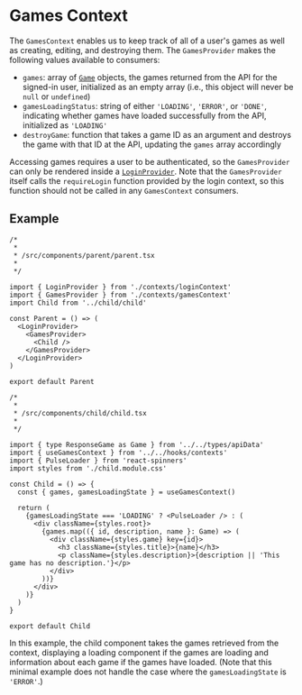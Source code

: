 # Games Context

The `GamesContext` enables us to keep track of all of a user's games as well as creating, editing, and destroying them. The `GamesProvider` makes the following values available to consumers:

- `games`: array of [`Game`](/src/types/games.d.ts) objects, the games returned from the API for the signed-in user, initialized as an empty array (i.e., this object will never be `null` or `undefined`)
- `gamesLoadingStatus`: string of either `'LOADING'`, `'ERROR'`, or `'DONE'`, indicating whether games have loaded successfully from the API, initialized as `'LOADING'`
- `destroyGame`: function that takes a game ID as an argument and destroys the game with that ID at the API, updating the `games` array accordingly

Accessing games requires a user to be authenticated, so the `GamesProvider` can only be rendered inside a [`LoginProvider`](/docs/contexts/login-context.md). Note that the `GamesProvider` itself calls the `requireLogin` function provided by the login context, so this function should not be called in any `GamesContext` consumers.

## Example

```tsx
/*
 *
 * /src/components/parent/parent.tsx
 *
 */

import { LoginProvider } from './contexts/loginContext'
import { GamesProvider } from './contexts/gamesContext'
import Child from '../child/child'

const Parent = () => (
  <LoginProvider>
    <GamesProvider>
      <Child />
    </GamesProvider>
  </LoginProvider>
)

export default Parent

/*
 *
 * /src/components/child/child.tsx
 *
 */

import { type ResponseGame as Game } from '../../types/apiData'
import { useGamesContext } from '../../hooks/contexts'
import { PulseLoader } from 'react-spinners'
import styles from './child.module.css'

const Child = () => {
  const { games, gamesLoadingState } = useGamesContext()

  return (
    {gamesLoadingState === 'LOADING' ? <PulseLoader /> : (
      <div className={styles.root}>
        {games.map(({ id, description, name }: Game) => (
          <div className={styles.game} key={id}>
            <h3 className={styles.title}>{name}</h3>
            <p className={styles.description}>{description || 'This game has no description.'}</p>
          </div>
        ))}
      </div>
    )}
  )
}

export default Child
```

In this example, the child component takes the games retrieved from the context, displaying a loading component if the games are loading and information about each game if the games have loaded. (Note that this minimal example does not handle the case where the `gamesLoadingState` is `'ERROR'`.)
